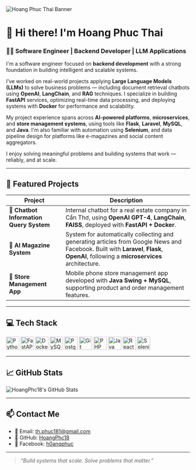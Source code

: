 <!-- Personal Banner (có thể thay link bằng ảnh của bạn hoặc ảnh từ repo) -->
<img src="https://github.com/HoangPhc18/HoangPhc18/blob/main/banner.png" alt="Hoang Phuc Thai Banner" />

# 👋 Hi there! I'm Hoang Phuc Thai

### 👨‍💻 Software Engineer | Backend Developer | LLM Applications

I'm a software engineer focused on **backend development** with a strong foundation in building intelligent and scalable systems.

I’ve worked on real-world projects applying **Large Language Models (LLMs)** to solve business problems — including document retrieval chatbots using **OpenAI**, **LangChain**, and **RAG** techniques. I specialize in building **FastAPI** services, optimizing real-time data processing, and deploying systems with **Docker** for performance and scalability.

My project experience spans across **AI-powered platforms**, **microservices**, and **store management systems**, using tools like **Flask**, **Laravel**, **MySQL**, and **Java**. I'm also familiar with automation using **Selenium**, and data pipeline design for platforms like e-magazines and social content aggregators.

I enjoy solving meaningful problems and building systems that work — reliably, and at scale.

---

## 🌟 Featured Projects

| Project                        | Description                                                                                                    |
|-------------------------------|----------------------------------------------------------------------------------------------------------------|
| **🏡 Chatbot Information Query System** | Internal chatbot for a real estate company in Cần Thơ, using **OpenAI GPT-4**, **LangChain**, **FAISS**, deployed with **FastAPI + Docker**. |
| **📰 AI Magazine System**      | System for automatically collecting and generating articles from Google News and Facebook. Built with **Laravel**, **Flask**, **OpenAI**, following a **microservices** architecture. |
| **📱 Store Management App**    | Mobile phone store management app developed with **Java Swing + MySQL**, supporting product and order management features.  |

---


## 💻 Tech Stack

<p align="left">
  <a href="https://www.python.org/"><img src="https://raw.githubusercontent.com/danielcranney/readme-generator/main/public/icons/skills/python-colored.svg" width="36" height="36" alt="Python" /></a>
  <a href="https://fastapi.tiangolo.com/"><img src="https://cdn.worldvectorlogo.com/logos/fastapi-1.svg" width="36" height="36" alt="FastAPI" /></a>
  <a href="https://www.docker.com/"><img src="https://raw.githubusercontent.com/danielcranney/readme-generator/main/public/icons/skills/docker-colored.svg" width="36" height="36" alt="Docker" /></a>
  <a href="https://www.mysql.com/"><img src="https://raw.githubusercontent.com/danielcranney/readme-generator/main/public/icons/skills/mysql-colored.svg" width="36" height="36" alt="MySQL" /></a>
  <a href="https://www.postgresql.org/"><img src="https://raw.githubusercontent.com/danielcranney/readme-generator/main/public/icons/skills/postgresql-colored.svg" width="36" height="36" alt="PostgreSQL" /></a>
  <a href="https://git-scm.com/"><img src="https://raw.githubusercontent.com/danielcranney/readme-generator/main/public/icons/skills/git-colored.svg" width="36" height="36" alt="Git" /></a>
  <a href="https://www.php.net/"><img src="https://raw.githubusercontent.com/danielcranney/readme-generator/main/public/icons/skills/php-colored.svg" width="36" height="36" alt="PHP" /></a>
  <a href="https://www.oracle.com/java/"><img src="https://raw.githubusercontent.com/danielcranney/readme-generator/main/public/icons/skills/java-colored.svg" width="36" height="36" alt="Java" /></a>
  <a href="https://reactjs.org/"><img src="https://raw.githubusercontent.com/danielcranney/readme-generator/main/public/icons/skills/react-colored.svg" width="36" height="36" alt="React" /></a>
  <a href="https://www.selenium.dev/"><img src="https://raw.githubusercontent.com/danielcranney/readme-generator/main/public/icons/skills/selenium-colored.svg" width="36" height="36" alt="Selenium" /></a>
</p>

---

## 📈 GitHub Stats

![HoangPhc18's GitHub Stats](https://github-readme-stats.vercel.app/api?username=HoangPhc18&show_icons=true&theme=radical)

---

## 📫 Contact Me

- 📧 Email: [th.phuc181@gmail.com](mailto:th.phuc181@gmail.com)  
- 🐙 GitHub: [HoangPhc18](https://github.com/HoangPhc18)  
- 📘 Facebook: [h0anqphuc](https://facebook.com/h0anqphuc)

---

> *“Build systems that scale. Solve problems that matter.”*
